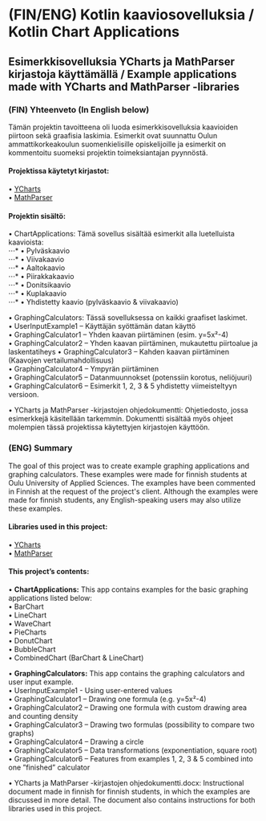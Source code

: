 # (FIN/ENG) Kotlin kaaviosovelluksia / Kotlin Chart Applications  

## Esimerkkisovelluksia YCharts ja MathParser kirjastoja käyttämällä / Example applications made with YCharts and MathParser -libraries  

### (FIN) Yhteenveto (In English below)  
Tämän projektin tavoitteena oli luoda esimerkkisovelluksia kaavioiden piirtoon sekä graafisia laskimia. Esimerkit ovat suunnattu Oulun ammattikorkeakoulun suomenkielisille opiskelijoille ja esimerkit on kommentoitu suomeksi projektin toimeksiantajan pyynnöstä.  

#### Projektissa käytetyt kirjastot:  
• [YCharts](https://github.com/codeandtheory/YCharts)  
• [MathParser](https://github.com/mariuszgromada/MathParser.org-mXparser)  

#### Projektin sisältö:  
• ChartApplications: Tämä sovellus sisältää esimerkit alla luetelluista kaavioista:  
⋅⋅⋅* • Pylväskaavio  
⋅⋅⋅* • Viivakaavio  
⋅⋅⋅* • Aaltokaavio  
⋅⋅⋅* • Piirakkakaavio  
⋅⋅⋅* • Donitsikaavio  
⋅⋅⋅* • Kuplakaavio  
⋅⋅⋅* • Yhdistetty kaavio (pylväskaavio & viivakaavio)  

• GraphingCalculators: Tässä sovelluksessa on kaikki graafiset laskimet.  
  • UserInputExample1 – Käyttäjän syöttämän datan käyttö  
  • GraphingCalculator1 – Yhden kaavan piirtäminen (esim. y=5x²-4)  
  • GraphingCalculator2 – Yhden kaavan piirtäminen, mukautettu piirtoalue ja laskentatiheys
  • GraphingCalculator3 – Kahden kaavan piirtäminen (Kaavojen vertailumahdollisuus)  
  • GraphingCalculator4 – Ympyrän piirtäminen  
  • GraphingCalculator5 – Datanmuunnokset (potenssiin korotus, neliöjuuri)  
  • GraphingCalculator6 – Esimerkit 1, 2, 3 & 5 yhdistetty viimeisteltyyn versioon.  

• YCharts ja MathParser -kirjastojen ohjedokumentti: Ohjetiedosto, jossa esimerkkejä käsitellään tarkemmin. Dokumentti sisältää myös ohjeet molempien tässä projektissa käytettyjen kirjastojen käyttöön.  

### (ENG) Summary  
The goal of this project was to create example graphing applications and graphing calculators. These examples were made for finnish students at Oulu University of Applied Sciences. The examples have been commented in Finnish at the request of the project's client. Although the examples were made for finnish students, any English-speaking users may also utilize these examples.   

#### Libraries used in this project:  
• [YCharts](https://github.com/codeandtheory/YCharts)  
• [MathParser](https://github.com/mariuszgromada/MathParser.org-mXparser)  

#### This project’s contents:  
• **ChartApplications:** This app contains examples for the basic graphing applications listed below:  
  • BarChart  
  • LineChart  
  • WaveChart  
  • PieCharts  
  • DonutChart  
  • BubbleChart  
  • CombinedChart (BarChart & LineChart)  

• **GraphingCalculators:** This app contains the graphing calculators and user input example.  
  • UserInputExample1 - Using user-entered values  
  • GraphingCalculator1 – Drawing one formula (e.g. y=5x²-4)  
  • GraphingCalculator2 – Drawing one formula with custom drawing area and counting density  
  • GraphingCalculator3 – Drawing two formulas (possibility to compare two graphs)  
  • GraphingCalculator4 – Drawing a circle  
  • GraphingCalculator5 – Data transformations (exponentiation, square root)  
  • GraphingCalculator6 – Features from examples 1, 2, 3 & 5 combined into one ”finished” calculator  

• YCharts ja MathParser -kirjastojen ohjedokumentti.docx: Instructional document made in finnish for finnish students, in which the examples are discussed in more detail. The document also contains instructions for both libraries used in this project.  
